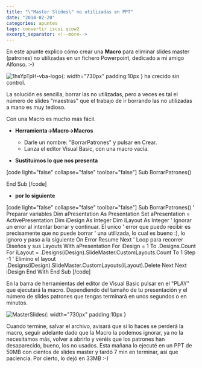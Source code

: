 ```yaml
---
title: "\"Master Slides\" no utilizadas en PPT"
date: "2014-02-20"
categories: apuntes
tags: convertir iscsi qcow2
excerpt_separator: <!--more-->
---
```


En este apunte explico cómo crear una **Macro** para eliminar slides master (patrones) no utilizadas en un fichero Powerpoint, dedicado a mi amigo Alfonso. :-)

![1hsYpTpH-vba-logo](/assets/img/original/1hsYpTpH-vba-logo-300x114.png){: width="730px" padding:10px } ha crecido sin control.

La solución es sencilla, borrar las no utilizadas, pero a veces es tal el número de slides "maestras" que el trabajo de ir borrando las no utilizadas a mano es muy tedioso.

Con una Macro es mucho más fácil.

- **Herramienta->Macro->Macros**
    - Darle un nombre: "BorrarPatrones" y pulsar en Crear.
    - Lanza el editor Visual Basic, con una macro vacía.

- **Sustituimos lo que nos presenta**

[code light="false" collapse="false" toolbar="false"] Sub BorrarPatrones()

End Sub [/code]

- **por lo siguiente**

[code light="false" collapse="false" toolbar="false"] Sub BorrarPatrones() ' Preparar variables Dim aPresentation As Presentation Set aPresentation = ActivePresentation Dim iDesign As Integer Dim iLayout As Integer ' Ignorar un error al intentar borrar y continuar. El unico ' error que puedo recibir es precisamente que no puede borrar ' una utilizada, lo cual es bueno :), lo ignoro y paso a la siguiente On Error Resume Next ' Loop para recorrer Diseños y sus Layouts With aPresentation For iDesign = 1 To .Designs.Count For iLayout = .Designs(iDesign).SlideMaster.CustomLayouts.Count To 1 Step -1 ' Elimino el layout .Designs(iDesign).SlideMaster.CustomLayouts(iLayout).Delete Next Next iDesign End With End Sub [/code]

En la barra de herramientas del editor de Visual Basic pulsar en el "PLAY" que ejecutará la macro. Dependiendo del tamaño de tu presentación y el número de slides patrones que tengas terminará en unos segundos o en minutos.

![MasterSlides](/assets/img/original/MasterSlides.png){: width="730px" padding:10px }

Cuando termine, salvar el archivo, avisará que si lo haces se perderá la macro, seguir adelante dado que la Macro la podemos ignorar, ya no la necesitamos más, volver a abrirlo y veréis que los patrones han desaparecido, bueno, los no usados. Esta mañana lo ejecuté en un PPT de 50MB con cientos de slides master y tardó 7 min en terminar, así que paciencia. Por cierto, lo dejó en 33MB :-)

